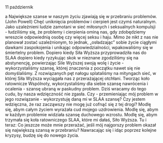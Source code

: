 11 październik

a
Największe szanse w naszym życiu zjawiają się w przebraniu problemów. (John Powell)
 Chęć uniknięcia problemów i cierpień jest czymś naturalnym. Jako uzależnieni ludzie zamotani w sieć miłosnych i seksualnych kompulsji - łudziliśmy się, że problemy i cierpienia ominą nas, gdy zdobędziemy wreszcie odpowiednią osobę czy więcej seksu i haju. Mimo że nikt z nas nie planował zostać uzależnionym, to jednak, „osładzając” sobie życie ciągłymi dawkami zaspokojenia i unikając odpowiedzialności, wpakowaliśmy się w śmiertelny problem. Dopiero kiedy Siła Wyższa przyprowadziła nas do SLAA dopiero kiedy ryzykując skok w nieznane zgodziliśmy się na abstynencję, powierzając Sile Wyższej swoją wolę i życie - wykorzystaliśmy szansę, której znaczenia z początku nawet się nie domyślaliśmy. Z rozwiązanych pęt nałogu splataliśmy na mityngach sieć, w której Siła Wyższa wyciągała nas z przerażającej otchłani. Tworząc koło ratownicze Wspólnoty, wykorzystaliśmy dla siebie szansę nawrócenia i ocalenia - szansę ubraną w paskudny problem. Dziś wracamy do tego cudu, by nasza wdzięczność nie zgasła.
 Czy - przemieniając mój problem w jego rozwiązanie - wykorzystuję daną mi w SLAA szansę? Czy jestem wdzięczna, że raz zacząwszy nie mogę już cofnąć się z tej drogi?
 Modlę się, abym całym życiem wyrażała cud mojego uzdrowienia. Modlę się, abym w każdym problemie widziała szansę duchowego wzrostu. Modlę się, abym trzymała się koła ratowniczego SLAA, które mi dałaś, Siło Wyższa.
 Tu i teraz: Co jeszcze może mnie przerażać, jeśli mój najgorszy problem okazał się największą szansą w przebraniu? Nawracając się i idąc poprzez kolejne kryzysy, budzę się do nowego życia.
